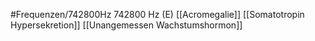#Frequenzen/742800Hz
742800 Hz (E)
[[Acromegalie]]
[[Somatotropin Hypersekretion]]
[[Unangemessen Wachstumshormon]]